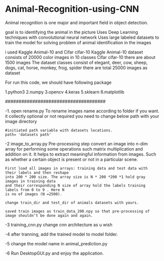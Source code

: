 # Animal-Recognition-using-CNN
Animal recognition is one major and important field in object detection.

goal is to identifying the animal in the picture
Uses Deep Learning techniques with convolutional neural network
Uses large labeled datasets to train the model for solving problem of  animal identification in the images

i used Kaggle Animal-10 and Cifar cifar-10 
Kaggle Animal-10 dataset consists of 20000 color images in 10 classes
Cifar cifar-10 there are about 1500 images 
The dataset classes consist of elegant, deer, cow, sheep, dogs, cat, horse, monkey, frog, spider 
there are total  25000 images as dataset




For run this code,
we should have following package

1.python3
2.numpy
3.opencv
4.keras
5.sklearn
6.matplotlib

#####################################

-1. open rename.py
    To rename images name according to folder if you want.
    it collectly optional or not required
    you need to change below path with your image directory
    
    
    #initiated path variable with datasets locations. 
    path= 'datasets path'
    
-2  image_to_array.py
    Pre-processing step
    convert an image into n-dim array for performing some operations such matrix multiplication and addition on it.
    It helps to extract meaningful information from images. 
    Such as whether a certain object is present or not in a particular scene.
    
    First load all images in arrays: training data and test data with their labels and then reshape
    into 200 * 200 size. The array size is N * 200 *200 *1 hold gray images in training data
    and their corresponding N size of array hold the labels training labels from 0 to 9 . Here N
    is no of images (N =2500).
    
    change train_dir and test_dir of animals datasets with yours.
    
    saved train images as train_data_200.npy so that pre-processing of image shouldn’t be done again and again.
    
    
-3  training_cnn.py
    change cnn architecture as u wish
    
-4  after tranning, add the trained model to model folder.

-5 change the model name in animal_prediction.py

-6 Run DesktopGUI.py and enjoy the application.
 
